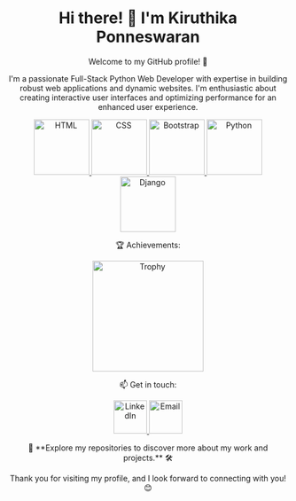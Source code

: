 <!-- Title and Intro -->
<h1 align="center">Hi there! 👋 I'm Kiruthika Ponneswaran</h1>
<p align="center">Welcome to my GitHub profile! 🚀</p>

<!-- Technologies and Tools -->
<p align="center">I'm a passionate Full-Stack Python Web Developer with expertise in building robust web applications and dynamic websites. I'm enthusiastic about creating interactive user interfaces and optimizing performance for an enhanced user experience.</p>

<!-- Technology Icons -->
<p align="center">
  <a href="https://your-html-icon-link" target="_blank" rel="noopener">
    <img src="https://your-html-icon-link" alt="HTML" width="100" height="100" />
  </a>
  <a href="https://your-css-icon-link" target="_blank" rel="noopener">
    <img src="https://your-css-icon-link" alt="CSS" width="100" height="100" />
  </a>
  <a href="https://your-bootstrap-icon-link" target="_blank" rel="noopener">
    <img src="https://your-bootstrap-icon-link" alt="Bootstrap" width="100" height="100" />
  </a>
  <a href="https://your-python-icon-link" target="_blank" rel="noopener">
    <img src="https://your-python-icon-link" alt="Python" width="100" height="100" />
  </a>
  <a href="https://your-django-icon-link" target="_blank" rel="noopener">
    <img src="https://your-django-icon-link" alt="Django" width="100" height="100" />
  </a>
</p>

<!-- Achievements and Trophy -->
<p align="center">🏆 Achievements:</p>
<p align="center">
  <a href="https://your-trophy-icon-link" target="_blank" rel="noopener">
    <img src="https://your-trophy-icon-link" alt="Trophy" width="200" height="200" />
  </a>
</p>

<!-- Get in Touch -->
<p align="center">📫 Get in touch:</p>
<p align="center">
  <a href="https://www.linkedin.com/in/kiruthika-ponneswaran-72b16422a/" target="_blank" rel="noopener">
    <img src="https://your-linkedin-icon-link" alt="LinkedIn" width="60" height="60" />
  </a>
  <a href="mailto:kiruthikaponneswaran410@gmail.com" target="_blank" rel="noopener">
    <img src="https://your-email-icon-link" alt="Email" width="60" height="60" />
  </a>
</p>

<!-- Explore Repositories -->
<p align="center">🔗 **Explore my repositories to discover more about my work and projects.** 🛠️</p>

<!-- Thank You -->
<p align="center">Thank you for visiting my profile, and I look forward to connecting with you! 😊</p>
